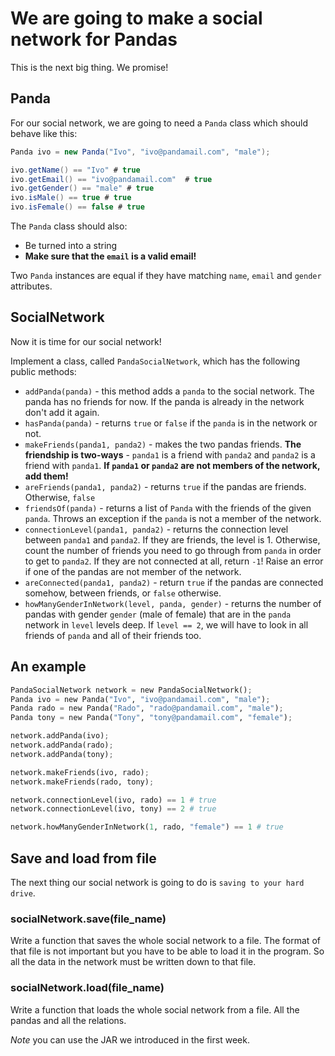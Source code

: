 # We are going to make a social network for Pandas

This is the next big thing. We promise!

## Panda

For our social network, we are going to need a `Panda` class which should behave like this:

```java
Panda ivo = new Panda("Ivo", "ivo@pandamail.com", "male");

ivo.getName() == "Ivo" # true
ivo.getEmail() == "ivo@pandamail.com"  # true
ivo.getGender() == "male" # true
ivo.isMale() == true # true
ivo.isFemale() == false # true
```

The `Panda` class should also:

* Be turned into a string
* **Make sure that the `email` is a valid email!**

Two `Panda` instances are equal if they have matching `name`, `email` and `gender` attributes.

## SocialNetwork

Now it is time for our social network!

Implement a class, called `PandaSocialNetwork`, which has the following public methods:

* `addPanda(panda)` - this method adds a `panda` to the social network. The panda has no friends for now. If the panda is already in the network don't add it again.
* `hasPanda(panda)` - returns `true` or `false` if the `panda` is in the network or not.
* `makeFriends(panda1, panda2)` - makes the two pandas friends. **The friendship is two-ways** - `panda1` is a friend with `panda2` and `panda2` is a friend with `panda1`. **If `panda1` or `panda2` are not members of the network, add them!**
* `areFriends(panda1, panda2)` - returns `true` if the pandas are friends. Otherwise, `false`
* `friendsOf(panda)` - returns a list of `Panda` with the friends of the given `panda`. Throws an exception if the `panda` is not a member of the network.
* `connectionLevel(panda1, panda2)` - returns the connection level between `panda1` and `panda2`. If they are friends, the level is 1. Otherwise, count the number of friends you need to go through from `panda` in order to get to `panda2`. If they are not connected at all, return `-1`! Raise an error if one of the pandas are not member of the network.
* `areConnected(panda1, panda2)` - return `true` if the pandas are connected somehow, between friends, or `false` otherwise.
* `howManyGenderInNetwork(level, panda, gender)` - returns the number of pandas with gender `gender` (male of female) that are in the `panda` network in `level` levels deep. If `level == 2`, we will have to look in all friends of `panda` and all of their friends too.

## An example

```python
PandaSocialNetwork network = new PandaSocialNetwork();
Panda ivo = new Panda("Ivo", "ivo@pandamail.com", "male");
Panda rado = new Panda("Rado", "rado@pandamail.com", "male");
Panda tony = new Panda("Tony", "tony@pandamail.com", "female");

network.addPanda(ivo);
network.addPanda(rado);
network.addPanda(tony);

network.makeFriends(ivo, rado);
network.makeFriends(rado, tony);

network.connectionLevel(ivo, rado) == 1 # true
network.connectionLevel(ivo, tony) == 2 # true

network.howManyGenderInNetwork(1, rado, "female") == 1 # true
```

## Save and load from file

The next thing our social network is going to do is ``saving to your hard drive``.

### socialNetwork.save(file_name)

Write a function that saves the whole social network to a file. The format of that file is not important but you have to be able to load it in the program. So all the data in the network must be written down to that file.

### socialNetwork.load(file_name)

Write a function that loads the whole social network from a file. All the pandas and all the relations.

*Note* you can use the JAR we introduced in the first week.